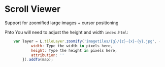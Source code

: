 # Scroll Viewer
Support for zoomified large images + cursor positioning

Phto
You will need to adjust the height and width `index.html`:

```javascript
	var layer = L.tileLayer.zoomify('imagetiles/{g}/{z}-{x}-{y}.jpg', {
			width: Type the width in pixels here,
			height: Type the height in pixels here,
			attribution: ''
		}).addTo(map);
```    
